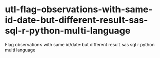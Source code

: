 # utl-flag-observations-with-same-id-date-but-different-result-sas-sql-r-python-multi-language
Flag observations with same id/date but different result sas sql r python multi language
